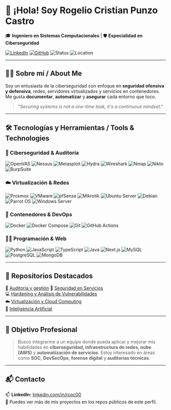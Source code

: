 # 👋 ¡Hola! Soy Rogelio Cristian Punzo Castro  
🎓 **Ingeniero en Sistemas Computacionales** | 🛡️ **Especialidad en Ciberseguridad**

[![LinkedIn](https://img.shields.io/badge/LinkedIn-blue?logo=linkedin&style=flat-square)](https://www.linkedin.com/in/rcpc00)
[![GitHub](https://img.shields.io/badge/GitHub-Perfil-181717?logo=github&style=flat-square)](https://github.com/Rogilio)
![Status](https://img.shields.io/badge/Estatus-Disponible_para_prácticas-green?style=flat-square)
![Location](https://img.shields.io/badge/Ubicación-México-lightgrey?style=flat-square)

---

## 🧑‍💻 Sobre mí / About Me

Soy un entusiasta de la ciberseguridad con enfoque en **seguridad ofensiva y defensiva**, redes, servidores virtualizados y servicios en contenedores.  
Me gusta **documentar**, **automatizar** y **asegurar** cada entorno que toco.

> *"Securing systems is not a one-time task, it's a continuous mindset."*

---

## 🛠️ Tecnologías y Herramientas / Tools & Technologies

### 🔐 Ciberseguridad & Auditoría
![OpenVAS](https://img.shields.io/badge/OpenVAS-008000?style=flat&logo=gnuprivacyguard&logoColor=white)
![Nessus](https://img.shields.io/badge/Nessus-1f1f1f?style=flat&logoColor=white)
![Metasploit](https://img.shields.io/badge/Metasploit-430098?style=flat)
![Hydra](https://img.shields.io/badge/Hydra-444444?style=flat)
![Wireshark](https://img.shields.io/badge/Wireshark-1679A7?style=flat&logo=wireshark&logoColor=white)
![Nmap](https://img.shields.io/badge/Nmap-network%20scanner-004488?style=flat&logo=gnometerminal&logoColor=white)
![Nikto](https://img.shields.io/badge/Nikto-web%20scanner-darkred?style=flat&logo=apache&logoColor=white)
![BurpSuite](https://img.shields.io/badge/Burp_Suite-web%20security-orange?style=flat&logo=bugatti&logoColor=white)

### ☁️ Virtualización & Redes
![Proxmox](https://img.shields.io/badge/Proxmox-E57000?style=flat)
![VMware](https://img.shields.io/badge/VMware-607078?style=flat&logo=vmware&logoColor=white)
![pfSense](https://img.shields.io/badge/pfSense-233C79?style=flat)
![Mikrotik](https://img.shields.io/badge/Mikrotik-800000?style=flat)
![Ubuntu Server](https://img.shields.io/badge/Ubuntu-Server-E95420?logo=ubuntu&logoColor=white&style=flat)
![Debian](https://img.shields.io/badge/Debian-A81D33?logo=debian&logoColor=white&style=flat)
![Parrot OS](https://img.shields.io/badge/Parrot_OS-1f1f1f?style=flat&logo=linux&logoColor=cyan)
![Windows Server](https://img.shields.io/badge/Windows%20Server-0078D6?style=flat&logo=windows&logoColor=white)

### 🐳 Contenedores & DevOps
![Docker](https://img.shields.io/badge/Docker-2496ED?logo=docker&logoColor=white&style=flat)
![Docker Compose](https://img.shields.io/badge/Compose-1488C6?style=flat)
![Git](https://img.shields.io/badge/Git-F05032?logo=git&logoColor=white&style=flat)
![GitHub Actions](https://img.shields.io/badge/GitHub_Actions-2088FF?logo=githubactions&logoColor=white&style=flat)

### 🧑‍💻 Programación & Web
![Python](https://img.shields.io/badge/Python-3776AB?logo=python&logoColor=white&style=flat)
![JavaScript](https://img.shields.io/badge/JavaScript-F7DF1E?logo=javascript&logoColor=black&style=flat)
![TypeScript](https://img.shields.io/badge/TypeScript-007ACC?logo=typescript&logoColor=white&style=flat)
![Java](https://img.shields.io/badge/Java-007396?logo=java&logoColor=white&style=flat)
![Next.js](https://img.shields.io/badge/Next.js-000000?logo=nextdotjs&logoColor=white&style=flat)
![MySQL](https://img.shields.io/badge/MySQL-4479A1?style=flat&logo=mysql&logoColor=white)
![PostgreSQL](https://img.shields.io/badge/PostgreSQL-336791?style=flat&logo=postgresql&logoColor=white)
![MongoDB](https://img.shields.io/badge/MongoDB-47A248?style=flat&logo=mongodb&logoColor=white)

---

## 📂 Repositorios Destacados

📄 [Auditoría y gestión](https://github.com/Rogilio/Auditorias)
🔐 [Seguridad en Servicios](https://github.com/Rogilio/SeguridadServicios)  
💻 [Hardening y Análisis de Vulnerabilidades](https://github.com/Rogilio/Hardening)  
☁️ [Virtualización y Cloud Computing](https://github.com/Rogilio/CloudComputing)  
🤖 [Inteligencia Artificial](https://github.com/Rogilio/IA-2025)

---

## 🎯 Objetivo Profesional

> Busco integrarme a un equipo donde pueda aplicar y mejorar mis habilidades en **ciberseguridad, infraestructura de redes, nube (AWS)** y **automatización de servicios**. Estoy interesado en áreas como **SOC**, **DevSecOps**, **forense digital** y **auditorías técnicas**.

---

## 📬 Contacto

📫 **LinkedIn:** [linkedin.com/in/rcpc00](https://www.linkedin.com/in/rcpc00)  
📁 Puedes ver más de mis proyectos en los repos públicos de este perfil.  
